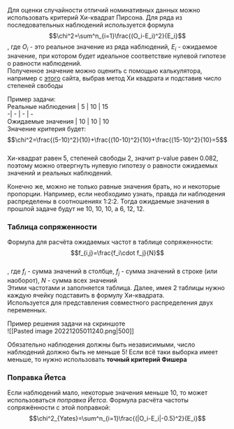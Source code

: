 Для оценки случайности отличий номинативных данных можно использовать критерий Хи-квадрат Пирсона. Для ряда из последовательных наблюдений используется формула  
$$\chi^2=\sum^n_{i=1}\frac{(O_i-E_i)^2}{E_i}$$, где $O_i$ - это реальное значение из ряда наблюдений, $E_i$ - ожидаемое значение, при котором будет идеальное соответствие нулевой гипотезе о равности наблюдений.  
Полученное значение можно оценить с помощью калькулятора, например с [этого](https://gallery.shinyapps.io/dist_calc/) сайта, выбрав метод Хи квадрата и подставив число степеней свободы  
  
Пример задачи:  
Реальные наблюдения | 5 | 10 | 15  
-| - | - | -   
Ожидаемые значения | 10 | 10 | 10  
Значение критерия будет:  
$$\chi^2=\frac{(5-10)^2}{10}+\frac{(10-10)^2}{10}+\frac{(15-10)^2}{10}=5$$  
Хи-квадрат равен 5, степеней свободы 2, значит p-value равен 0.082, поэтому можно отвергнуть нулевую гипотезу о равности ожидаемых значений и реальных наблюдений.  
  
Конечно же, можно не только равные значения брать, но и некоторые пропорции. Например, если необходимо узнать, правда ли наблюдения распределены в соотношениях 1:2:2. Тогда ожидаемые значения в прошлой задаче будут не 10, 10, 10, а 6, 12, 12.   
  
### Таблица сопряженности   
Формула для расчёта ожидаемых частот в таблице сопряженности:  
$$f_{i,j}=\frac{f_i\cdot f_j}{N}$$  
, где $f_i$ - сумма значений в столбце, $f_j$ - сумма значений в строке (или наоборот), $N$ - сумма всех значений  
Этими частотами и заполняется таблица. Далее, имея 2 таблицы нужно каждую ячейку подставить в формулу Хи-квадрата.   
Используется для представления совместного распределения двух переменных.  
  
Пример решения задачи на скриншоте  
![[Pasted image 20221205011240.png|500]]  
  
Обязательно наблюдения должны быть независимыми, число наблюдений должно быть не меньше 5! Если всё таки выборка имеет меньше, то нужно использовать **точный критерий Фишера**  
  
### Поправка Йетса  
Если наблюдений мало, некоторые значения меньше 10, то может использоваться *поправка Йетса*. Формула расчёта частоты сопряжённости с этой поправкой:  
$$\chi^2_{Yates}=\sum^n_{i=1}\frac{(|O_i-E_i|-0.5)^2}{E_i}$$